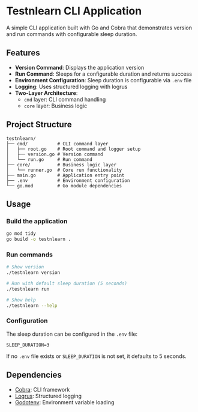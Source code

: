 # Testnlearn CLI Application

A simple CLI application built with Go and Cobra that demonstrates version and run commands with configurable sleep duration.

## Features

- **Version Command**: Displays the application version
- **Run Command**: Sleeps for a configurable duration and returns success
- **Environment Configuration**: Sleep duration is configurable via `.env` file
- **Logging**: Uses structured logging with logrus
- **Two-Layer Architecture**: 
  - `cmd` layer: CLI command handling
  - `core` layer: Business logic

## Project Structure

```
testnlearn/
├── cmd/           # CLI command layer
│   ├── root.go    # Root command and logger setup
│   ├── version.go # Version command
│   └── run.go     # Run command
├── core/          # Business logic layer
│   └── runner.go  # Core run functionality
├── main.go        # Application entry point
├── .env           # Environment configuration
└── go.mod         # Go module dependencies
```

## Usage

### Build the application
```bash
go mod tidy
go build -o testnlearn .
```

### Run commands
```bash
# Show version
./testnlearn version

# Run with default sleep duration (5 seconds)
./testnlearn run

# Show help
./testnlearn --help
```

### Configuration

The sleep duration can be configured in the `.env` file:
```
SLEEP_DURATION=3
```

If no `.env` file exists or `SLEEP_DURATION` is not set, it defaults to 5 seconds.

## Dependencies

- [Cobra](https://github.com/spf13/cobra): CLI framework
- [Logrus](https://github.com/sirupsen/logrus): Structured logging
- [Godotenv](https://github.com/joho/godotenv): Environment variable loading
